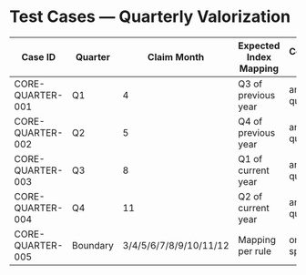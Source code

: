 # Test Cases — Quarterly Valorization

| Case ID | Quarter | Claim Month | Expected Index Mapping | Compounding Order | Acceptance |
|---------|---------|------------|-----------------------|-------------------|------------|
| CORE-QUARTER-001 | Q1 | 4 | Q3 of previous year | annual then quarterly | correct index ID, order |
| CORE-QUARTER-002 | Q2 | 5 | Q4 of previous year | annual then quarterly | correct index ID, order |
| CORE-QUARTER-003 | Q3 | 8 | Q1 of current year | annual then quarterly | correct index ID, order |
| CORE-QUARTER-004 | Q4 | 11 | Q2 of current year | annual then quarterly | correct index ID, order |
| CORE-QUARTER-005 | Boundary | 3/4/5/6/7/8/9/10/11/12 | Mapping per rule | order per spec | all rules covered |
